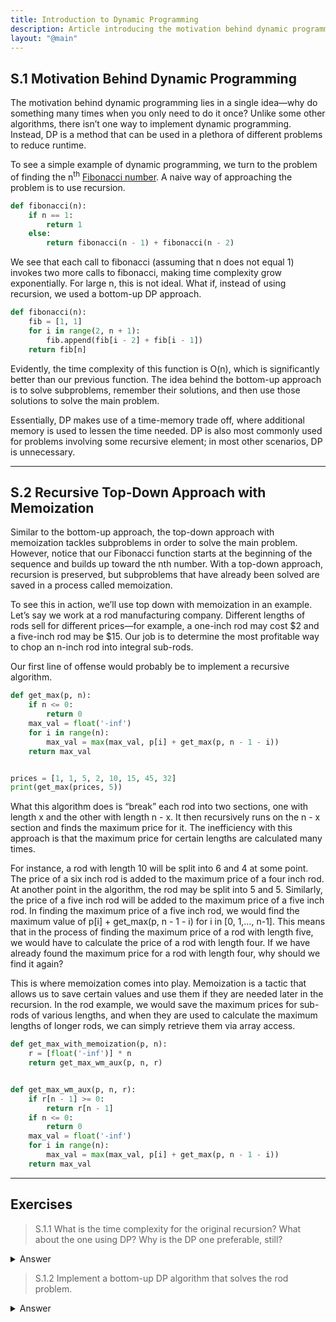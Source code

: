 ```yaml
---
title: Introduction to Dynamic Programming
description: Article introducing the motivation behind dynamic programming and memoization
layout: "@main"
---
```


<script src="https://polyfill.io/v3/polyfill.min.js?features=es6"></script>
<script id="MathJax-script" async src="https://cdn.jsdelivr.net/npm/mathjax@3/es5/tex-mml-chtml.js"></script>
<script type="module" src="https://md-block.verou.me/md-block.js"></script>

## **S.1 Motivation Behind Dynamic Programming**

The motivation behind dynamic programming lies in a single idea—why do something many times when you only need to do it once? Unlike some other algorithms, there isn’t one way to implement dynamic programming. Instead, DP is a method that can be used in a plethora of different problems to reduce runtime.

To see a simple example of dynamic programming, we turn to the problem of finding the $\text{n}^{\text{th}}$ [Fibonacci number](https://en.wikipedia.org/wiki/Fibonacci_number). A naive way of approaching the problem is to use recursion.

```python
def fibonacci(n):
	if n == 1:
		return 1
	else:
		return fibonacci(n - 1) + fibonacci(n - 2)
```

We see that each call to fibonacci (assuming that n does not equal 1) invokes two more calls to fibonacci, making time complexity grow exponentially. For large n, this is not ideal. What if, instead of using recursion, we used a bottom-up DP approach.

```python
def fibonacci(n):
	fib = [1, 1]
	for i in range(2, n + 1):
		fib.append(fib[i - 2] + fib[i - 1])
	return fib[n]
```

Evidently, the time complexity of this function is O(n), which is significantly better than our previous function. The idea behind the bottom-up approach is to solve subproblems, remember their solutions, and then use those solutions to solve the main problem.

Essentially, DP makes use of a time-memory trade off, where additional memory is used to lessen the time needed. DP is also most commonly used for problems involving some recursive element; in most other scenarios, DP is unnecessary.

---

## **S.2 Recursive Top-Down Approach with Memoization**

Similar to the bottom-up approach, the top-down approach with memoization tackles subproblems in order to solve the main problem. However, notice that our Fibonacci function starts at the beginning of the sequence and builds up toward the nth number. With a top-down approach, recursion is preserved, but subproblems that have already been solved are saved in a process called memoization.

To see this in action, we’ll use top down with memoization in an example. Let’s say we work at a rod manufacturing company. Different lengths of rods sell for different prices—for example, a one-inch rod may cost $2 and a five-inch rod may be $15. Our job is to determine the most profitable way to chop an n-inch rod into integral sub-rods.

Our first line of offense would probably be to implement a recursive algorithm.

```python
def get_max(p, n):
    if n <= 0:
        return 0
    max_val = float('-inf')
    for i in range(n):
        max_val = max(max_val, p[i] + get_max(p, n - 1 - i))
    return max_val


prices = [1, 1, 5, 2, 10, 15, 45, 32]
print(get_max(prices, 5))
```

What this algorithm does is “break” each rod into two sections, one with length x and the other with length n - x. It then recursively runs on the n - x section and finds the maximum price for it. The inefficiency with this approach is that the maximum price for certain lengths are calculated many times.

For instance, a rod with length 10 will be split into 6 and 4 at some point. The price of a six inch rod is added to the maximum price of a four inch rod. At another point in the algorithm, the rod may be split into 5 and 5. Similarly, the price of a five inch rod will be added to the maximum price of a five inch rod. In finding the maximum price of a five inch rod, we would find the maximum value of p[i] + get_max(p, n - 1 - i) for i in [0, 1,…, n-1]. This means that in the process of finding the maximum price of a rod with length five, we would have to calculate the price of a rod with length four. If we have already found the maximum price for a rod with length four, why should we find it again?

This is where memoization comes into play. Memoization is a tactic that allows us to save certain values and use them if they are needed later in the recursion. In the rod example, we would save the maximum prices for sub-rods of various lengths, and when they are used to calculate the maximum lengths of longer rods, we can simply retrieve them via array access.

```python
def get_max_with_memoization(p, n):
    r = [float('-inf')] * n
    return get_max_wm_aux(p, n, r)


def get_max_wm_aux(p, n, r):
    if r[n - 1] >= 0:
        return r[n - 1]
    if n <= 0:
        return 0
    max_val = float('-inf')
    for i in range(n):
        max_val = max(max_val, p[i] + get_max(p, n - 1 - i))
    return max_val
```

---

## **Exercises**

> S.1.1 What is the time complexity for the original recursion? What about the one using DP? Why is the DP one preferable, still?

<details>
    <md-block>
    Both grow exponentially in the worst case, but every case for the original recursion is worse case and the DP approach has better coefficients.
    </md-block>
<summary>Answer</summary>
</details>

> S.1.2 Implement a bottom-up DP algorithm that solves the rod problem.

<details>
    <md-block>
    Code may differ, compare results to memoization or recursion code.
    </md-block>
<summary>Answer</summary>
</details>
